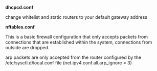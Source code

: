**dhcpcd.conf**

change whitelist and static routers to your default gateway address

**nftables.conf**

This is a basic firewall configuration that only accepts packets from connections that are established within the system, connections from outside are dropped.

arp packets are only accepted from the router configured by the /etc/sysctl.d/local.conf file (net.ipv4.conf.all.arp_ignore = 3)
